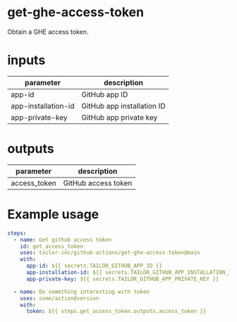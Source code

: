 # get-ghe-access-token

Obtain a GHE access token.

# inputs

| parameter           | description                |
| ------------------- | -------------------------- |
| app-id              | GitHub app ID              |
| app-installation-id | GitHub app installation ID |
| app-private-key     | GitHub app private key     |

# outputs

| parameter    | description         |
| ------------ | ------------------- |
| access_token | GitHub access token |


# Example usage

```yml
steps:
  - name: Get github access token
    id: get_access_token
    uses: tailor-inc/github-actions/get-ghe-access-token@main
    with:
      app-id: ${{ secrets.TAILOR_GITHUB_APP_ID }}
      app-installation-id: ${{ secrets.TAILOR_GITHUB_APP_INSTALLATION_ID }}
      app-private-key: ${{ secrets.TAILOR_GITHUB_APP_PRIVATE_KEY }}

  - name: Do something interesting with token
    uses: some/action@version
    with:
      token: ${{ steps.get_access_token.outputs.access_token }}
```
